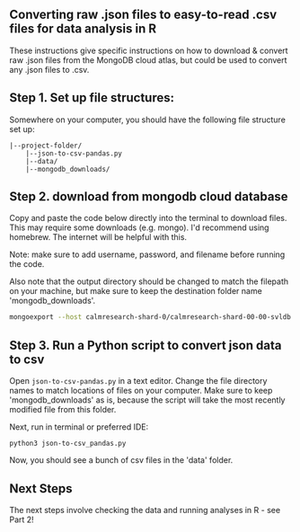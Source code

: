 ## Converting raw .json files to easy-to-read .csv files for data analysis in R

These instructions give specific instructions on how to download & convert raw .json files from the MongoDB cloud atlas, but could be used to convert any .json files to .csv.

## Step 1. Set up file structures:

Somewhere on your computer, you should have the following file structure set up:

    |--project-folder/
        |--json-to-csv-pandas.py
    	|--data/
        |--mongodb_downloads/

## Step 2. download from mongodb cloud database

Copy and paste the code below directly into the terminal to download files. This may require some downloads (e.g. mongo). I'd recommend using homebrew. The internet will be helpful with this.

Note: make sure to add username, password, and filename before running the code.

Also note that the output directory should be changed to match the filepath on your machine, but make sure to keep the destination folder name 'mongodb_downloads'.

```bash
mongoexport --host calmresearch-shard-0/calmresearch-shard-00-00-svldb.mongodb.net:27017,calmresearch-shard-00-01-svldb.mongodb.net:27017,calmresearch-shard-00-02-svldb.mongodb.net:27017 --ssl --username <username> --password <password> --authenticationDatabase admin --forceTableScan --db test -c entries --out ~/Scripts/JavaScript/project-folder/mongodb_downloads/<filename>.json

```

## Step 3. Run a Python script to convert json data to csv

Open 
`json-to-csv-pandas.py`
in a text editor. Change the file directory names to match locations of files on your computer. Make sure to keep 'mongodb_downloads' as is, because the script will take the most recently modified file from this folder. 

Next, run in terminal or preferred IDE:

`python3 json-to-csv_pandas.py`

Now, you should see a bunch of csv files in the 'data' folder.

## Next Steps

The next steps involve checking the data and running analyses in R - see Part 2!  
